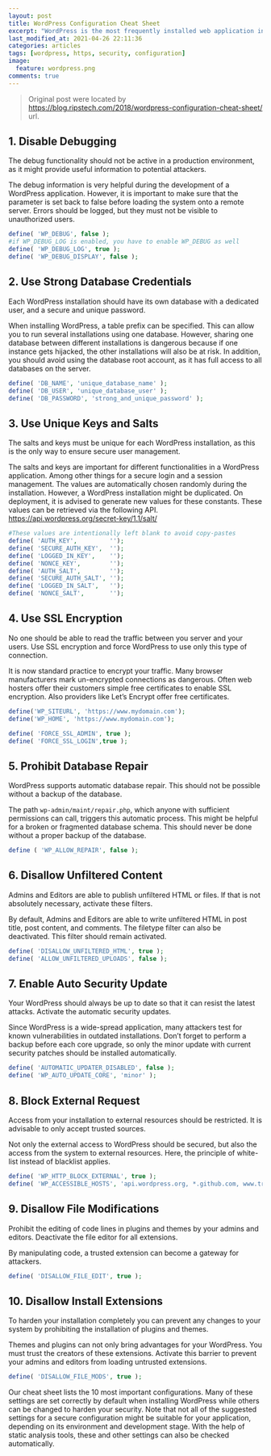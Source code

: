 ```yaml
---
layout: post
title: WordPress Configuration Cheat Sheet
excerpt: "WordPress is the most frequently installed web application in the world. The system is operated not only by experienced developers but also by beginners. This post summarizes what to look out for when configuring your WordPress installation’s security."
last_modified_at: 2021-04-26 22:11:36
categories: articles
tags: [wordpress, https, security, configuration]
image:
  feature: wordpress.png
comments: true
---
```


> Original post were located by https://blog.ripstech.com/2018/wordpress-configuration-cheat-sheet/ url.

## 1. Disable Debugging

The debug functionality should not be active in a production environment, as it might provide useful information to potential attackers.

The debug information is very helpful during the development of a WordPress application. However, it is important to make sure that the parameter is set back to false before loading the system onto a remote server. Errors should be logged, but they must not be visible to unauthorized users.

```php
define( 'WP_DEBUG', false );
#if WP_DEBUG_LOG is enabled, you have to enable WP_DEBUG as well
define( 'WP_DEBUG_LOG', true );
define( 'WP_DEBUG_DISPLAY', false );
```

## 2. Use Strong Database Credentials

Each WordPress installation should have its own database with a dedicated user, and a secure and unique password.

When installing WordPress, a table prefix can be specified. This can allow you to run several installations using one database. However, sharing one database between different installations is dangerous because if one instance gets hijacked, the other installations will also be at risk. In addition, you should avoid using the database root account, as it has full access to all databases on the server.

```php
define( 'DB_NAME', 'unique_database_name' );
define( 'DB_USER', 'unique_database_user' );
define( 'DB_PASSWORD', 'strong_and_unique_password' );
```

## 3. Use Unique Keys and Salts

The salts and keys must be unique for each WordPress installation, as this is the only way to ensure secure user management.

The salts and keys are important for different functionalities in a WordPress application. Among other things for a secure login and a session management. The values are automatically chosen randomly during the installation. However, a WordPress installation might be duplicated. On deployment, it is advised to generate new values for these constants. These values can be retrieved via the following API. https://api.wordpress.org/secret-key/1.1/salt/

```php
#These values are intentionally left blank to avoid copy-pastes
define( 'AUTH_KEY',         '');
define( 'SECURE_AUTH_KEY',  '');
define( 'LOGGED_IN_KEY',    '');
define( 'NONCE_KEY',        '');
define( 'AUTH_SALT',        '');
define( 'SECURE_AUTH_SALT', '');
define( 'LOGGED_IN_SALT',   '');
define( 'NONCE_SALT',       '');
```

## 4. Use SSL Encryption

No one should be able to read the traffic between you server and your users. Use SSL encryption and force WordPress to use only this type of connection.

It is now standard practice to encrypt your traffic. Many browser manufacturers mark un-encrypted connections as dangerous. Often web hosters offer their customers simple free certificates to enable SSL encryption. Also providers like Let’s Encrypt offer free certificates.

```php
define('WP_SITEURL', 'https://www.mydomain.com');
define('WP_HOME', 'https://www.mydomain.com');

define( 'FORCE_SSL_ADMIN', true );
define( 'FORCE_SSL_LOGIN',true );
```

## 5. Prohibit Database Repair

WordPress supports automatic database repair. This should not be possible without a backup of the database.

The path `wp-admin/maint/repair.php`, which anyone with sufficient permissions can call, triggers this automatic process. This might be helpful for a broken or fragmented database schema. This should never be done without a proper backup of the database.

```php
define ( 'WP_ALLOW_REPAIR', false );
```

## 6. Disallow Unfiltered Content

Admins and Editors are able to publish unfiltered HTML or files. If that is not absolutely necessary, activate these filters.

By default, Admins and Editors are able to write unfiltered HTML in post title, post content, and comments. The filetype filter can also be deactivated. This filter should remain activated.

```php
define( 'DISALLOW_UNFILTERED_HTML', true );
define( 'ALLOW_UNFILTERED_UPLOADS', false );
```

## 7. Enable Auto Security Update

Your WordPress should always be up to date so that it can resist the latest attacks. Activate the automatic security updates.

Since WordPress is a wide-spread application, many attackers test for known vulnerabilities in outdated installations. Don’t forget to perform a backup before each core upgrade, so only the minor update with current security patches should be installed automatically.

```php
define( 'AUTOMATIC_UPDATER_DISABLED', false );
define( 'WP_AUTO_UPDATE_CORE', 'minor' );
```

## 8. Block External Request

Access from your installation to external resources should be restricted. It is advisable to only accept trusted sources.

Not only the external access to WordPress should be secured, but also the access from the system to external resources. Here, the principle of white-list instead of blacklist applies.

```php
define( 'WP_HTTP_BLOCK_EXTERNAL', true );
define( 'WP_ACCESSIBLE_HOSTS', 'api.wordpress.org, *.github.com, www.trusteddomain.com' );
```

## 9. Disallow File Modifications

Prohibit the editing of code lines in plugins and themes by your admins and editors. Deactivate the file editor for all extensions.

By manipulating code, a trusted extension can become a gateway for attackers.

```php
define( 'DISALLOW_FILE_EDIT', true );
```

## 10. Disallow Install Extensions

To harden your installation completely you can prevent any changes to your system by prohibiting the installation of plugins and themes.

Themes and plugins can not only bring advantages for your WordPress. You must trust the creators of these extensions. Activate this barrier to prevent your admins and editors from loading untrusted extensions.

```php
define( 'DISALLOW_FILE_MODS', true );
```


Our cheat sheet lists the 10 most important configurations. Many of these settings are set correctly by default when installing WordPress while others can be changed to harden your security. Note that not all of the suggested settings for a secure configuration might be suitable for your application, depending on its environment and development stage. With the help of static analysis tools, these and other settings can also be checked automatically.

